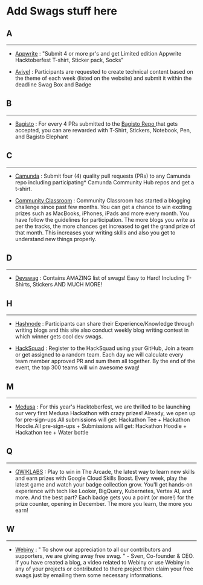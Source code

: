 <h1> Add Swags stuff here </h1>

## A

---

- [Appwrite](https://hacktoberfest.appwrite.io/) : "Submit 4 or more pr's and get Limited edition Appwrite Hacktoberfest T-shirt, Sticker pack, Socks"

- [Aviyel](https://aviyel.com/) : Participants are requested to create technical content based on the theme of each week (listed on the website) and submit it within the deadline Swag Box and Badge

## B

---

- [Bagisto](https://bagisto.com/en/) : For every 4 PRs submitted to the [Bagisto Repo ](https://github.com/bagisto/bagisto) that gets accepted, you can are rewarded with T-Shirt, Stickers, Notebook, Pen, and Bagisto Elephant

## C

---

- [Camunda](https://camunda.com/) : Submit four (4) quality pull requests (PRs) to any Camunda repo including participating\* Camunda Community Hub repos and get a t-shirt.

- [Community Classroom](https://www.commclassroom.org/hashnode) : Community Classroom has started a blogging challenge since past few months. You can get a chance to win exciting prizes such as MacBooks, iPhones, iPads and more every month. You have follow the guidelines for participation. The more blogs you write as per the tracks, the more chances get increased to get the grand prize of that month. This increases your writing skills and also you get to understand new things properly.

## D

---

- [Devswag](https://devswag.io) : Contains AMAZING list of swags! Easy to Hard! Including T-Shirts, Stickers AND MUCH MORE!

## H

---

- [Hashnode](https://hashnode.com/) : Participants can share their Experience/Knowledge through writing blogs and this site also conduct weekly blog writing contest in which winner gets cool dev swags.

- [HackSquad](https://www.hacksquad.dev/) : Register to the HackSquad using your GitHub, Join a team or get assigned to a random team. Each day we will calculate every team member approved PR and sum them all together. By the end of the event, the top 300 teams will win awesome swag!

## M

---

- [Medusa](https://medusajs.com/) : For this year's Hacktoberfest, we are thrilled to be launching our very first Medusa Hackathon with crazy prizes! Already, we open up for pre-sign-ups.All submissions will get: Hackathon Tee + Hackathon Hoodie.All pre-sign-ups + Submissions will get: Hackathon Hoodie + Hackathon tee + Water bottle

## Q

---

- [QWIKLABS](https://go.qwiklabs.com/dhgvbjsnmsdbhdwhb-arcade) : Play to win in The Arcade, the latest way to learn new skills and earn prizes with Google Cloud Skills Boost. Every week, play the latest game and watch your badge collection grow. You'll get hands-on experience with tech like Looker, BigQuery, Kubernetes, Vertex AI, and more. And the best part? Each badge gets you a point (or more!) for the prize counter, opening in December. The more you learn, the more you earn!

## W

---

- [Webiny](https://www.webiny.com/swag/) : " To show our appreciation to all our contributors and supporters, we are giving away free swag. " - Sven, Co-founder & CEO. If you have created a blog, a video related to Webiny or use Webiny in any of your projects or contributed to there project then claim your free swags just by emailing them some necessary informations.
